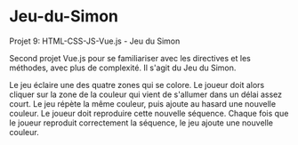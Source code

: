 # Jeu-du-Simon
Projet 9: HTML-CSS-JS-Vue.js - Jeu du Simon

Second projet Vue.js pour se familiariser avec les directives et les méthodes, avec plus de complexité. Il s'agit du Jeu du Simon. 

Le jeu éclaire une des quatre zones qui se colore. Le joueur doit alors cliquer sur la zone de la couleur qui vient de s'allumer dans un délai assez court.
Le jeu répète la même couleur, puis ajoute au hasard une nouvelle couleur. Le joueur doit reproduire cette nouvelle séquence.
Chaque fois que le joueur reproduit correctement la séquence, le jeu ajoute une nouvelle couleur.
